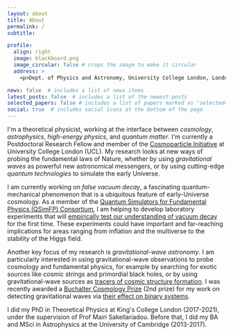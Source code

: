 ```yaml
---
layout: about
title: About
permalink: /
subtitle: 

profile:
  align: right
  image: blackboard.png
  image_circular: false # crops the image to make it circular
  address: >
    <p>Dept. of Physics and Astronomy, University College London, London WC1E 6BT, UK</p>

news: false  # includes a list of news items
latest_posts: false  # includes a list of the newest posts
selected_papers: false # includes a list of papers marked as "selected={true}"
social: true  # includes social icons at the bottom of the page
---
```


I'm a theoretical physicist, working at the interface between <em>cosmology</em>, <em>astrophysics</em>, <em>high-energy physics</em>, and <em>quantum matter</em>. I'm currently a Postdoctoral Research Fellow and member of the [Cosmoparticle Initiative](https://www.ucl.ac.uk/cosmoparticle/) at University College London (UCL). My research looks at new ways of probing the fundamental laws of Nature, whether by using <em>gravitational waves</em> as powerful new astronomical messengers, or by using cutting-edge <em>quantum technologies</em> to simulate the early Universe.

I am currently working on <em>false vacuum decay</em>, a fascinating quantum-mechanical phenomenon that is a ubiquitous feature of early-Universe cosmology. As a member of the [Quantum Simulators for Fundamental Physics (QSimFP) Consortium](https://qsimfp.org/), I am helping to develop laboratory experiments that will [empirically test our understanding of vacuum decay](https://inspirehep.net/literature/2674844) for the first time. These experiments could have important and far-reaching implications for areas ranging from inflation and the multiverse to the stability of the Higgs field.

Another key focus of my research is <em>gravitational-wave astronomy</em>. I am particularly interested in using gravitational-wave observations to probe cosmology and fundamental physics, for example by searching for exotic sources like cosmic strings and primordial black holes, or by using gravitational-wave sources as [tracers of cosmic structure formation](https://inspirehep.net/literature/2127416). I was recently awarded a [Buchalter Cosmology Prize](http://www.buchaltercosmologyprize.org/) (2nd prize) for my work on detecting gravitational waves via [their effect on binary systems](https://journals.aps.org/prl/abstract/10.1103/PhysRevLett.128.101103).

I did my PhD in Theoretical Physics at King's College London (2017-2021), under the supervision of Prof Mairi Sakellariadou. Before that, I did my BA and MSci in Astrophysics at the University of Cambridge (2013-2017).
